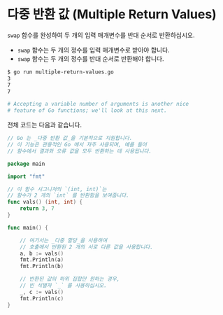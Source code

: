# 다중 반환 값 (Multiple Return Values)

`swap` 함수를 완성하여 두 개의 입력 매개변수를 반대 순서로 반환하십시오.

- `swap` 함수는 두 개의 정수를 입력 매개변수로 받아야 합니다.
- `swap` 함수는 두 개의 정수를 반대 순서로 반환해야 합니다.

```sh
$ go run multiple-return-values.go
3
7
7

# Accepting a variable number of arguments is another nice
# feature of Go functions; we'll look at this next.
```

전체 코드는 다음과 같습니다.

```go
// Go 는 _다중 반환 값_을 기본적으로 지원합니다.
// 이 기능은 관용적인 Go 에서 자주 사용되며, 예를 들어
// 함수에서 결과와 오류 값을 모두 반환하는 데 사용됩니다.

package main

import "fmt"

// 이 함수 시그니처의 `(int, int)`는
// 함수가 2 개의 `int` 를 반환함을 보여줍니다.
func vals() (int, int) {
	return 3, 7
}

func main() {

	// 여기서는 _다중 할당_을 사용하여
	// 호출에서 반환된 2 개의 서로 다른 값을 사용합니다.
	a, b := vals()
	fmt.Println(a)
	fmt.Println(b)

	// 반환된 값의 하위 집합만 원하는 경우,
	// 빈 식별자 `_` 를 사용하십시오.
	_, c := vals()
	fmt.Println(c)
}
```
